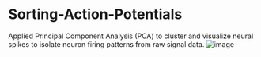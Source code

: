 # Sorting-Action-Potentials
Applied Principal Component Analysis (PCA) to cluster and visualize neural spikes to isolate neuron firing patterns from raw signal data.
![image](https://github.com/user-attachments/assets/90f6b534-9ce7-471a-82cd-e9db3afd593f)
